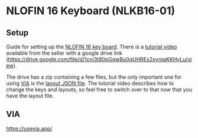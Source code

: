 # NLOFIN 16 Keyboard (NLKB16-01) 

## Setup 

Guide for setting up the [NLOFIN 16 key board](https://www.amazon.com/gp/product/B0CP5F4L34/ref=ask_ql_qh_dp_hza?th=1). There is a [tutorial video](https://www.amazon.com/live/video/033bca2cf6094248931d3cd3ea1196d6?ref_=dp_vse_lbvc_0) available from the seller with a google drive link (https://drive.google.com/file/d/1cni3t80pGqwBu0qUHREs2xyrqaKKHyLu/view).

The drive has a zip containing a few files, but the only important one for using [VIA](https://usevia.app/) is the [layout JSON file](./NLKB16_LAYOUT.json). The tutorial video describes how to change the keys and layouts, so feel free to switch over to that now that you have the layout file.

## VIA

https://usevia.app/


